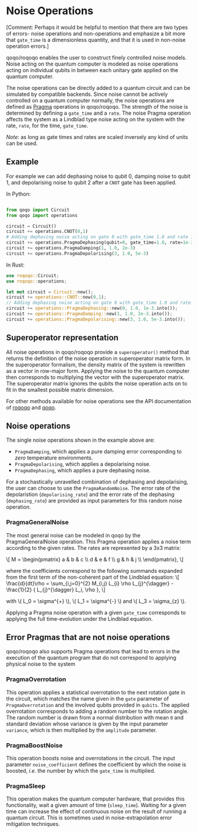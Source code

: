 # Noise Operations


[Comment: Perhaps it would be helpful to mention that there are two types of errors- noise operations and non-operations and  emphasize a bit more that `gate_time` is a dimensionless quantity, and that it is used in non-noise operation errors.]

qoqo/roqoqo enables the user to construct finely controlled noise models. Noise acting on the quantum computer is modeled as noise operations acting on individual qubits in between each unitary gate applied on the quantum computer.

The noise operations can be directly added to a quantum circuit and can be simulated by compatible backends. Since noise cannot be actively controlled on a quantum computer normally, the noise operations are defined as [Pragma](pragma.md) operations in qoqo/roqoqo. The strength of the noise is determined by defining a `gate_time` and a `rate`. The noise Pragma operation affects the system as a Lindblad type noise acting on the system with the rate, `rate`, for the time, `gate_time`.

_Note_: as long as gate times and rates are scaled inversely any kind of units can be used.

## Example

For example we can add dephasing noise to qubit 0, damping noise to qubit 1, and depolarising noise to qubit 2 after a `CNOT` gate has been applied.

In Python:

```python

from qoqo import Circuit
from qoqo import operations

circuit = Circuit()
circuit += operations.CNOT(0,1)
# Adding dephasing noise acting on gate 0 with gate_time 1.0 and rate 1e-3
circuit += operations.PragmaDephasing(qubit=0, gate_time=1.0, rate=1e-3)
circuit += operations.PragmaDamping(1, 1.0, 2e-3)
circuit += operations.PragmaDepolarising(3, 1.0, 5e-3)

```

In Rust:

```rust
use roqoqo::Circuit;
use roqoqo::operations;

let mut circuit = Circuit::new();
circuit += operations::CNOT::new(0,1);
// Adding dephasing noise acting on gate 0 with gate_time 1.0 and rate 1e-3
circuit += operations::PragmaDephasing::new(0, 1.0, 1e-3.into());
circuit += operations::PragmaDamping::new(1, 1.0, 2e-3.into());
circuit += operations::PragmaDepolarising::new(3, 1.0, 5e-3.into());
```

## Superoperator representation

All noise operations in qoqo/roqoqo provide a `superoperator()` method that returns the definition of the noise operation in superoperator matrix form.
In the superoperator formalism, the density matrix of the system is rewritten as a vector in row-major form. Applying the noise to the quantum computer then corresponds to multiplying the vector with the superoperator matrix.
The superoperator matrix ignores the qubits the noise operation acts on to fit in the smallest possible matrix dimension.

For other methods available for noise operations see the API documentation of [roqoqo](https://docs.rs/roqoqo/latest/roqoqo/operations/index.html) and [qoqo](https://hqsquantumsimulations.github.io/qoqo/generated/generated/qoqo.operations.html).

## Noise operations

The single noise operations shown in the example above are:

* `PragmaDamping`, which applies a pure damping error corresponding to _zero_ temperature environments.
* `PragmaDepolarising`, which applies a depolarising noise.
* `PragmaDephasing`, which applies a pure dephasing noise.

For a stochastically unravelled combination of dephasing and depolarising, the user can choose to use the `PragmaRandomNoise`. The error rate of the depolaristion (`depolarising_rate`) and the error rate of the dephasing (`dephasing_rate`) are provided as input parameters for this random noise operation.

### PragmaGeneralNoise

The most general noise can be modeled in qoqo by the PragmaGeneralNoise operation. This Pragma operation applies a noise term according to the given rates. The rates are represented by a 3x3 matrix:

\\[
 M = \begin{pmatrix}
 a & b & c \\\\
 d & e & f \\\\
 g & h & j \\\\
 \end{pmatrix},
\\]

where the coefficients correspond to the following summands expanded from the first term of the non-coherent part of the Lindblad equation:
\\[
 \frac{d}{dt}\rho = \sum_{i,j=0}^{2} M_{i,j} L_{i} \rho L_{j}^{\dagger} - \frac{1}{2} \{ L_{j}^{\dagger} L_i, \rho \},
\\]

with \\( L_0 = \sigma^{+} \\), \\( L_1 = \sigma^{-} \\) and \\( L_3 = \sigma_{z} \\).

Applying a Pragma noise operation with a given `gate_time` corresponds to applying the full time-evolution under the Lindblad equation.

## Error Pragmas that are not noise operations

qoqo/roqoqo also supports Pragma operations that lead to errors in the execution of the quantum program that do not correspond to applying physical noise to the system

### PragmaOverrotation

This operation applies a statistical overrotation to the next rotation gate in the circuit, which matches the name given in the `gate` parameter of `PragmaOverrotation` and the involved qubits provided in `qubits`. The applied overrotation corresponds to adding a random number to the rotation angle.
The random number is drawn from a normal distribution with mean `0` and standard deviation whose variance is given by the input parameter `variance`, which is then multiplied by the `amplitude` parameter.

### PragmaBoostNoise

This operation boosts noise and overrotations in the circuit. The input parameter `noise_coefficient` defines the coefficient by which the noise is boosted, *i.e.* the number by which the `gate_time` is multiplied.

### PragmaSleep

This operation makes the quantum computer hardware, that provides this functionality, wait a given amount of time (`sleep_time`). Waiting for a given time can increase the effect of continuous noise on the result of running a quantum circuit. This is sometimes used in noise-extrapolation error mitigation techniques.